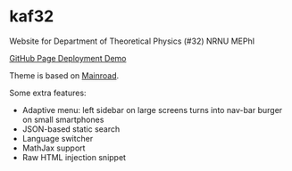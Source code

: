 # kaf32
Website for Department of Theoretical Physics (#32) NRNU MEPhI

[GitHub Page Deployment Demo](https://sinapsel.github.io/kaf32/)

Theme is based on [Mainroad](https://github.com/Vimux/Mainroad).

Some extra features:
- Adaptive menu: left sidebar on large screens turns into nav-bar burger on small smartphones
- JSON-based static search
- Language switcher
- MathJax support
- Raw HTML injection snippet
